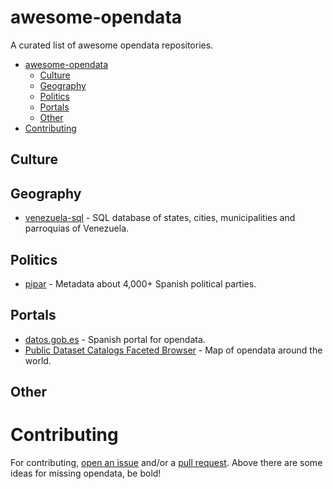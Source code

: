 # awesome-opendata

A curated list of awesome opendata repositories.

- [awesome-opendata](#awesome-opendata)
    - [Culture](#culture)
    - [Geography](#geography)
    - [Politics](#politics)
    - [Portals](#portals)
    - [Other](#other)
- [Contributing](#contributing)

## Culture


## Geography

* [venezuela-sql](https://github.com/marydn/venezuela-sql) - SQL database of states, cities, municipalities and parroquias of Venezuela.

## Politics

* [pipar](https://github.com/imdario/pipar) - Metadata about 4,000+ Spanish political parties.

## Portals

* [datos.gob.es](http://datos.gob.es/) - Spanish portal for opendata.
* [Public Dataset Catalogs Faceted Browser](http://datos.fundacionctic.org/sandbox/catalog/faceted/) - Map of opendata around the world.

## Other


# Contributing

For contributing, [open an issue](https://github.com/emijrp/awesome-opendata/issues) and/or a [pull request](https://github.com/emijrp/awesome-opendata/pulls). Above there are some ideas for missing opendata, be bold!
